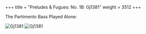 +++
title = "Preludes & Fugues: No. 1B: Gj1381"
weight = 3512
+++

The Partimento Bass Played Alone:

![Gj1381](/img/07FenBk5p1.jpg)
![Gj1381](/img/07FenBk5p2.jpg)
